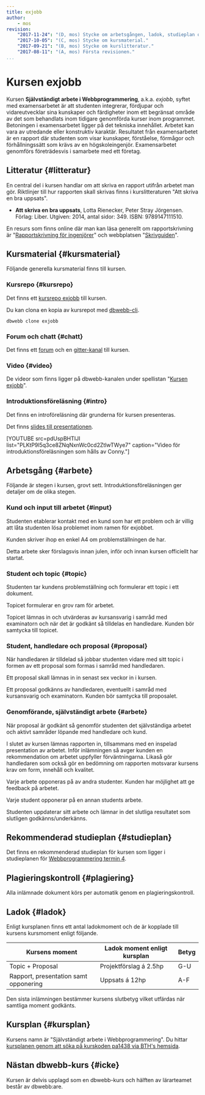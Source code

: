 ```yaml
---
title: exjobb
author:
    - mos
revision:
    "2017-11-24": "(D, mos) Stycke om arbetsgången, ladok, studieplan och plagiering."
    "2017-10-05": "(C, mos) Stycke om kursmaterial."
    "2017-09-21": "(B, mos) Stycke om kurslitteratur."
    "2017-08-11": "(A, mos) Första revisionen."
...
```

Kursen exjobb
==================================

Kursen **Självständigt arbete i Webbprogrammering**, a.k.a. *exjobb*, syftet med examensarbetet är att studenten integrerar, fördjupar och vidareutvecklar sina kunskaper och färdigheter inom ett begränsat område av det som behandlats inom tidigare genomförda kurser inom programmet. Betoningen i examensarbetet ligger på det tekniska innehållet. Arbetet kan vara av utredande eller konstruktiv karaktär. Resultatet från examensarbetet är en rapport där studenten som visar kunskaper, förståelse, förmågor och förhållningssätt som krävs av en högskoleingenjör. Examensarbetet genomförs företrädesvis i samarbete med ett företag.


<!--more-->



Litteratur {#litteratur}
-----------------------------------------------------

En central del i kursen handlar om att skriva en rapport utifrån arbetet man gör. Riktlinjer till hur rapporten skall skrivas finns i kurslitteraturen "Att skriva en bra uppsats".

* **Att skriva en bra uppsats**, Lotta Rienecker, Peter Stray Jörgensen. Förlag: Liber. Utgiven: 2014, antal sidor: 349. ISBN: 9789147111510.

En resurs som finns online där man kan läsa generellt om rapportskrivning är "[Rapportskrivning för ingenjörer](https://goo.gl/bHSMH1)" och webbplatsen "[Skrivguiden](http://skrivguiden.se/)".



Kursmaterial {#kursmaterial}
-----------------------------------------------------

Följande generella kursmaterial finns till kursen.



### Kursrepo {#kursrepo}

Det finns ett [kursrepo exjobb](https://github.com/dbwebb-se/exjobb) till kursen.

Du kan clona en kopia av kursrepot med [dbwebb-cli](dbwebb-cli).

```text
dbwebb clone exjobb
```



### Forum och chatt {#chatt}

Det finns ett [forum](forum/utbildning/exjobb) och en [gitter-kanal](https://gitter.im/dbwebb-se/exjobb) till kursen.



### Video {#video}

De videor som finns ligger på dbwebb-kanalen under spellistan "[Kursen exjobb](https://www.youtube.com/playlist?list=PLKtP9l5q3ce8ZNqNxnWc0cd2ZtlwTWye7)".



### Introduktionsföreläsning {#intro}

Det finns en introföreläsning där grunderna för kursen presenteras.

Det finns [slides till presentationen](https://goo.gl/TvxGzT).

[YOUTUBE src=pdUspBHTIJI list="PLKtP9l5q3ce8ZNqNxnWc0cd2ZtlwTWye7" caption="Video för introduktionsföreläsningen som hålls av Conny."]



Arbetsgång {#arbete}
-----------------------------------------------------

Följande är stegen i kursen, grovt sett. Introduktionsföreläsningen ger detaljer om de olika stegen.



### Kund och input till arbetet {#input}

Studenten etablerar kontakt med en kund som har ett problem och är villig att låta studenten lösa problemet inom ramen för exjobbet.

Kunden skriver ihop en enkel A4 om problemställningen de har.

Detta arbete sker förslagsvis innan julen, inför och innan kursen officiellt har startat.



### Student och topic {#topic}

Studenten tar kundens problemställning och formulerar ett topic i ett dokument. 

Topicet formulerar en grov ram för arbetet.

Topicet lämnas in och utvärderas av kursansvarig i samråd med examinatorn och när det är godkänt så tilldelas en handledare. Kunden bör samtycka till topicet.



### Student, handledare och proposal {#proposal}

När handledaren är tilldelad så jobbar studenten vidare med sitt topic i formen av ett proposal som formas i samråd med handledaren.

Ett proposal skall lämnas in in senast sex veckor in i kursen.

Ett proposal godkänns av handledaren, eventuellt i samråd med kursansvarig och examinatorn. Kunden bör samtycka till proposalet.



### Genomförande, självständigt arbete {#arbete}

När proposal är godkänt så genomför studenten det självständiga arbetet och aktivt samråder löpande med handledare och kund.

I slutet av kursen lämnas rapporten in, tillsammans med en inspelad presentation av arbetet. Inför inlämningen så avger kunden en rekommendation om arbetet uppfyller förväntningarna. Likaså gör handledaren som också gör en bedömning om rapporten motsvarar kursens krav om form, innehåll och kvalitet.

Varje arbete opponeras på av andra studenter. Kunden har möjlighet att ge feedback på arbetet.

Varje student opponerar på en annan students arbete.

Studenten uppdaterar sitt arbete och lämnar in det slutliga resultatet som slutligen godkänns/underkänns.



Rekommenderad studieplan {#studieplan}
-----------------------------------------------------

Det finns en rekommenderad studieplan för kursen som ligger i studieplanen för [Webbprogrammering termin 4](program/webbprogrammering/studieplan/termin4).



Plagieringskontroll {#plagiering}
-----------------------------------------------------

Alla inlämnade dokument körs per automatik genom en plagieringskontroll.



Ladok {#ladok}
------------------------

Enligt kursplanen finns ett antal ladokmoment och de är kopplade till kursens kursmoment enligt följande.

| Kursens moment   | Ladok moment enligt kursplan  | Betyg |
|------------------|-------------------------------|-------|
| Topic + Proposal | Projektförslag á 2.5hp        | G-U   |
| Rapport, presentation samt opponering | Uppsats á 12hp | A-F   |

Den sista inlämningen bestämmer kursens slutbetyg vilket utfärdas när samtliga moment godkänts.



Kursplan {#kursplan}
-----------------------------------------------------

Kursens namn är "Självständigt arbete i Webbprogrammering". Du hittar [kursplanen genom att söka på kurskoden pa1438 via BTH's hemsida](http://edu.bth.se/utbildning/utb_kursplaner.asp?KKurskod=pa1438).



Nästan dbwebb-kurs {#icke}
-----------------------------------------------------

Kursen är delvis upplagd som en dbwebb-kurs och hälften av lärarteamet består av dbwebb:are.
